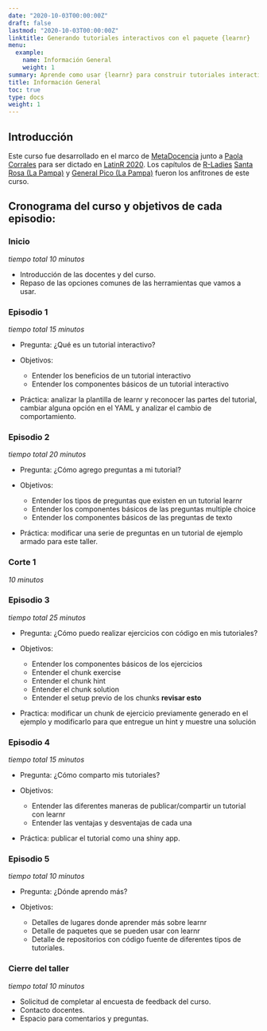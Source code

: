 ```yaml
---
date: "2020-10-03T00:00:00Z"
draft: false
lastmod: "2020-10-03T00:00:00Z"
linktitle: Generando tutoriales interactivos con el paquete {learnr}
menu:
  example:
    name: Información General
    weight: 1
summary: Aprende como usar {learnr} para construir tutoriales interactivos con R.
title: Información General
toc: true
type: docs
weight: 1
---
```


## Introducción

Este curso fue desarrollado en el marco de [MetaDocencia](https://www.metadocencia.org/) junto a [Paola Corrales](https://paocorrales.github.io/) para ser dictado en [LatinR 2020](https://latin-r.com/).  Los capítulos de [R-Ladies](https://rladies.org/) [Santa Rosa (La Pampa)](https://rladies.org/) y [General Pico (La Pampa)](https://www.meetup.com/es/rladies-general-pico) fueron los anfitrones de este curso.

## Cronograma del curso y objetivos de cada episodio:

### Inicio
_tiempo total 10 minutos_ 

- Introducción de las docentes y del curso.
- Repaso de las opciones comunes de las herramientas que vamos a usar.

### Episodio 1 
_tiempo total 15 minutos_

* Pregunta: ¿Qué es un tutorial interactivo?

* Objetivos: 
  - Entender los beneficios de un tutorial interactivo 
  - Entender los componentes básicos de un tutorial interactivo

* Práctica: analizar la plantilla de learnr y reconocer las partes del tutorial, cambiar alguna opción en el YAML y analizar el cambio de comportamiento.

### Episodio 2 
_tiempo total 20 minutos_

* Pregunta: ¿Cómo agrego preguntas a mi tutorial?

* Objetivos:
  - Entender los tipos de preguntas que existen en un tutorial learnr
  - Entender los componentes básicos de las preguntas multiple choice
  - Entender los componentes básicos de las preguntas de texto

* Práctica: modificar una serie de preguntas en un tutorial de ejemplo armado para este taller.

### Corte 1
_10 minutos_

### Episodio 3 
_tiempo total 25 minutos_

* Pregunta: ¿Cómo puedo realizar ejercicios con código en mis tutoriales?

* Objetivos:
  - Entender los componentes básicos de los ejercicios
  - Entender el chunk exercise
  - Entender el chunk hint
  - Entender el chunk solution
  - Entender el setup previo de los chunks **revisar esto**

* Practica: modificar un chunk de ejercicio previamente generado en el ejemplo y modificarlo para que entregue un hint y muestre una solución

### Episodio 4
_tiempo total 15 minutos_

* Pregunta: ¿Cómo comparto mis tutoriales?

* Objetivos: 
  - Entender las diferentes maneras de publicar/compartir un tutorial con learnr
  - Entender las ventajas y desventajas de cada una

* Práctica: publicar el tutorial como una shiny app.

### Episodio 5 
_tiempo total 10 minutos_

* Pregunta: ¿Dónde aprendo más?

* Objetivos:
  - Detalles de lugares donde aprender más sobre learnr
  - Detalle de paquetes que se pueden usar con learnr
  - Detalle de repositorios con código fuente de diferentes tipos de tutoriales.

### Cierre del taller
_tiempo total 10 minutos_

- Solicitud de completar al encuesta de feedback del curso.
- Contacto docentes.
- Espacio para comentarios y preguntas.
